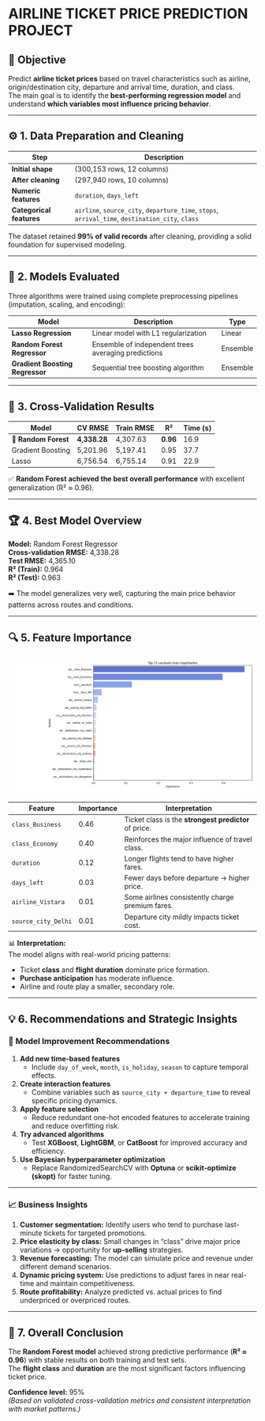 # AIRLINE TICKET PRICE PREDICTION PROJECT

## 🎯 Objective
Predict **airline ticket prices** based on travel characteristics such as airline, origin/destination city, departure and arrival time, duration, and class.  
The main goal is to identify the **best-performing regression model** and understand **which variables most influence pricing behavior**.

---

## ⚙️ 1. Data Preparation and Cleaning

| Step | Description |
|------|--------------|
| **Initial shape** | (300,153 rows, 12 columns) |
| **After cleaning** | (297,940 rows, 10 columns) |
| **Numeric features** | `duration`, `days_left` |
| **Categorical features** | `airline`, `source_city`, `departure_time`, `stops`, `arrival_time`, `destination_city`, `class` |

The dataset retained **99% of valid records** after cleaning, providing a solid foundation for supervised modeling.

---

## 🧩 2. Models Evaluated

Three algorithms were trained using complete preprocessing pipelines (imputation, scaling, and encoding):

| Model | Description | Type |
|--------|-------------|------|
| **Lasso Regression** | Linear model with L1 regularization | Linear |
| **Random Forest Regressor** | Ensemble of independent trees averaging predictions | Ensemble |
| **Gradient Boosting Regressor** | Sequential tree boosting algorithm | Ensemble |

---

## 🧪 3. Cross-Validation Results

| Model | CV RMSE | Train RMSE | R² | Time (s) |
|--------|----------|-------------|------|-----------|
| 🥇 **Random Forest** | **4,338.28** | 4,307.63 | **0.96** | 16.9 |
| Gradient Boosting | 5,201.96 | 5,197.41 | 0.95 | 37.7 |
| Lasso | 6,756.54 | 6,755.14 | 0.91 | 22.9 |

✅ **Random Forest achieved the best overall performance** with excellent generalization (R² ≈ 0.96).

---

## 🏆 4. Best Model Overview

**Model:** Random Forest Regressor  
**Cross-validation RMSE:** 4,338.28  
**Test RMSE:** 4,365.10  
**R² (Train):** 0.964  
**R² (Test):** 0.963  

➡️ The model generalizes very well, capturing the main price behavior patterns across routes and conditions.

---

## 🔍 5. Feature Importance
![Gráfico de Importância SHAP](https://raw.githubusercontent.com/danmca19/ML-Flight-Price-Forecasting/main/SHAP.png)
         
| Feature | Importance | Interpretation |
|----------|-------------|----------------|
| `class_Business` | 0.46 | Ticket class is the **strongest predictor** of price. |
| `class_Economy` | 0.40 | Reinforces the major influence of travel class. |
| `duration` | 0.12 | Longer flights tend to have higher fares. |
| `days_left` | 0.03 | Fewer days before departure → higher price. |
| `airline_Vistara` | 0.01 | Some airlines consistently charge premium fares. |
| `source_city_Delhi` | 0.01 | Departure city mildly impacts ticket cost. |

📊 **Interpretation:**  
The model aligns with real-world pricing patterns:  
- Ticket **class** and **flight duration** dominate price formation.  
- **Purchase anticipation** has moderate influence.  
- Airline and route play a smaller, secondary role.

---

## 💡 6. Recommendations and Strategic Insights

### 🔧 Model Improvement Recommendations
1. **Add new time-based features**
   - Include `day_of_week`, `month`, `is_holiday`, `season` to capture temporal effects.
2. **Create interaction features**
   - Combine variables such as `source_city + departure_time` to reveal specific pricing dynamics.
3. **Apply feature selection**
   - Reduce redundant one-hot encoded features to accelerate training and reduce overfitting risk.
4. **Try advanced algorithms**
   - Test **XGBoost**, **LightGBM**, or **CatBoost** for improved accuracy and efficiency.
5. **Use Bayesian hyperparameter optimization**
   - Replace RandomizedSearchCV with **Optuna** or **scikit-optimize (skopt)** for faster tuning.

---

### 📈 Business Insights
1. **Customer segmentation:** Identify users who tend to purchase last-minute tickets for targeted promotions.
2. **Price elasticity by class:** Small changes in “class” drive major price variations → opportunity for **up-selling** strategies.
3. **Revenue forecasting:** The model can simulate price and revenue under different demand scenarios.
4. **Dynamic pricing system:** Use predictions to adjust fares in near real-time and maintain competitiveness.
5. **Route profitability:** Analyze predicted vs. actual prices to find underpriced or overpriced routes.

---

## 🧾 7. Overall Conclusion

The **Random Forest model** achieved strong predictive performance (**R² ≈ 0.96**) with stable results on both training and test sets.  
The **flight class** and **duration** are the most significant factors influencing ticket price.



**Confidence level:** 95%  
*(Based on validated cross-validation metrics and consistent interpretation with market patterns.)*
